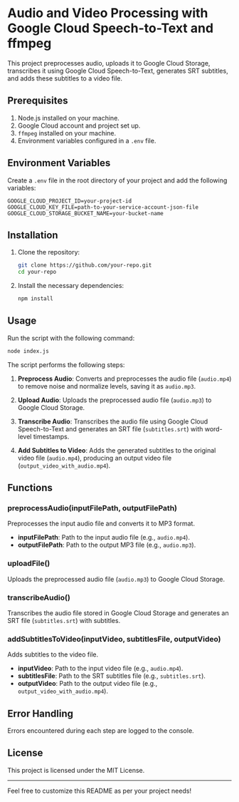 
# Audio and Video Processing with Google Cloud Speech-to-Text and ffmpeg

This project preprocesses audio, uploads it to Google Cloud Storage, transcribes it using Google Cloud Speech-to-Text, generates SRT subtitles, and adds these subtitles to a video file.

## Prerequisites

1. Node.js installed on your machine.
2. Google Cloud account and project set up.
3. `ffmpeg` installed on your machine.
4. Environment variables configured in a `.env` file.

## Environment Variables

Create a `.env` file in the root directory of your project and add the following variables:

```
GOOGLE_CLOUD_PROJECT_ID=your-project-id
GOOGLE_CLOUD_KEY_FILE=path-to-your-service-account-json-file
GOOGLE_CLOUD_STORAGE_BUCKET_NAME=your-bucket-name
```

## Installation

1. Clone the repository:
    ```bash
    git clone https://github.com/your-repo.git
    cd your-repo
    ```

2. Install the necessary dependencies:
    ```bash
    npm install
    ```

## Usage

Run the script with the following command:
```bash
node index.js
```

The script performs the following steps:

1. **Preprocess Audio**: Converts and preprocesses the audio file (`audio.mp4`) to remove noise and normalize levels, saving it as `audio.mp3`.

2. **Upload Audio**: Uploads the preprocessed audio file (`audio.mp3`) to Google Cloud Storage.

3. **Transcribe Audio**: Transcribes the audio file using Google Cloud Speech-to-Text and generates an SRT file (`subtitles.srt`) with word-level timestamps.

4. **Add Subtitles to Video**: Adds the generated subtitles to the original video file (`audio.mp4`), producing an output video file (`output_video_with_audio.mp4`).

## Functions

### preprocessAudio(inputFilePath, outputFilePath)
Preprocesses the input audio file and converts it to MP3 format.
- **inputFilePath**: Path to the input audio file (e.g., `audio.mp4`).
- **outputFilePath**: Path to the output MP3 file (e.g., `audio.mp3`).

### uploadFile()
Uploads the preprocessed audio file (`audio.mp3`) to Google Cloud Storage.

### transcribeAudio()
Transcribes the audio file stored in Google Cloud Storage and generates an SRT file (`subtitles.srt`) with subtitles.

### addSubtitlesToVideo(inputVideo, subtitlesFile, outputVideo)
Adds subtitles to the video file.
- **inputVideo**: Path to the input video file (e.g., `audio.mp4`).
- **subtitlesFile**: Path to the SRT subtitles file (e.g., `subtitles.srt`).
- **outputVideo**: Path to the output video file (e.g., `output_video_with_audio.mp4`).

## Error Handling

Errors encountered during each step are logged to the console.

## License

This project is licensed under the MIT License.

---

Feel free to customize this README as per your project needs!
